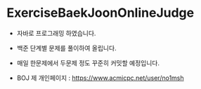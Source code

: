 # ExerciseBaekJoonOnlineJudge


- 자바로 프로그래밍 하였습니다. 

- 백준 단계별 문제를 풀이하여 올립니다.

- 매일 한문제에서 두문제 정도 꾸준히 커밋할 예정입니다. 

- BOJ 제 개인페이지 : https://www.acmicpc.net/user/no1msh
